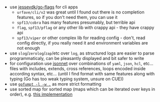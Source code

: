 - use [jessevdk/go-flags](https://github.com/jessevdk/go-flags) for cli apps
  - `urfave/cli/v2` was great until I found out there is no completion features, so if you don't need them, you can use it
  - `spf13/cobra` has many features presumably, but terrible api
  - `flag`, `spf13/pflag` or any other lib with crappy api - they have crappy api
  - `spf13/viper` or other complex lib for reading config - don't, read config directly, if you really need it and environment variables are not enough
- use `slog`/`zerolog`/`zap`/etc over `log`, as structured logs are easier to parse programmaticaly, can be pleasantly displayed and bit safer to write
- for configuration use [jsonnet](https://jsonnet.org/) over combinations of `yaml`, `json`, `hcl`, etc... files with includes, extends, cross references, loops encoded inside according syntax, etc... (until I find format with same features along with typing (Go has too weak typing system, unsure on CUE))
- use [`gofumpt -l -w .`](https://github.com/mvdan/gofumpt) as more strict formatting
- use sorted map for sorted map (maps which can be iterated over keys in order), e.g. [this implementation](https://github.com/rprtr258/fun/blob/master/orderedmap/orderedmap.go#L29)